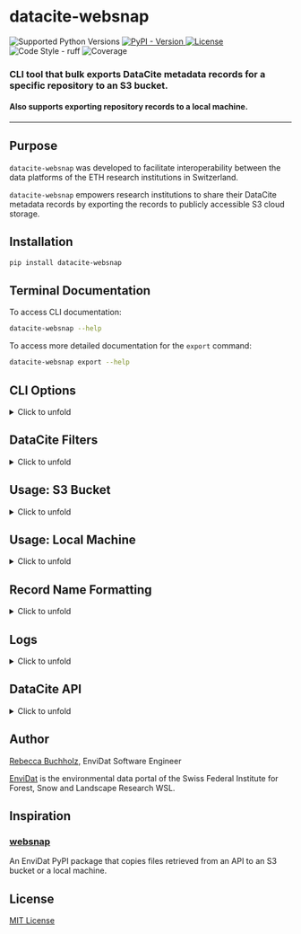 # datacite-websnap

<div>
    <img alt="Supported Python Versions" src="https://img.shields.io/badge/python-3.11%20|%203.12%20|%203.13-blue">
     <a href="https://pypi.org/project/datacite-websnap" target="_blank">
        <img alt="PyPI - Version" src="https://img.shields.io/pypi/v/datacite-websnap">
    </a>
    <a href="https://github.com/EnviDat/datacite-websnap/blob/main/LICENSE" target="_blank">
      <img alt="License" src="https://img.shields.io/pypi/l/websnap?color=%232780C1">
    </a>
    <img alt="Code Style - ruff" src="https://img.shields.io/badge/style-ruff-41B5BE?style=flat">
    <img alt="Coverage" src="https://gitlabext.wsl.ch/EnviDat/datacite-websnap/badges/main/coverage.svg">
</div>

### CLI tool that bulk exports DataCite metadata records for a specific repository to an S3 bucket. 
#### Also supports exporting repository records to a local machine.

---


## Purpose

`datacite-websnap` was developed to facilitate interoperability between the data platforms of the ETH research institutions in Switzerland. 

`datacite-websnap` empowers research institutions to share their DataCite metadata records by exporting the records to publicly accessible S3 cloud storage.  


## Installation

```bash
pip install datacite-websnap
```


## Terminal Documentation

To access CLI documentation:
```bash
datacite-websnap --help
```

To access more detailed documentation for the `export` command:
```bash
datacite-websnap export --help
```

## CLI Options

<details>
  <summary>Click to unfold</summary>

### Command: `export`

Bulk export DataCite XML metadata records that correspond to the records for a particular DataCite repository and/or DOI prefix.

The default behavior is to export DataCite XML records to an S3 bucket but command also supports exporting the records to a local machine.

| Option             | Default                    | Description                                                                                                                                                                                                                                                                                                                                           |
|--------------------|----------------------------|-------------------------------------------------------------------------------------------------------------------------------------------------------------------------------------------------------------------------------------------------------------------------------------------------------------------------------------------------------|
| `--doi-prefix`     | `None`                     | <ul><li>DataCite DOI prefix used to filter results</li><li>Accepts single or multiple prefix arguments</li><li>*Example*: `--doi-prefix 10.16904 --doi-prefix 10.25678`</li></ul>                                                                                                                                                                     |
| `--client-id`      | `None`                     | <ul><li>DataCite repository account ID used to filter results</li><li>*Example*: `--client-id ethz.wsl`</li></ul>                                                                                                                                                                                                                                     |
| `--destination`    | `S3`                       | <ul><li>Export destination for the DataCite XML records</li><li>`S3` (default) for an S3 bucket</li><li>`local` for local file system</li></ul>                                                                                                                                                                                                       |
| `--bucket`         | `None`                     | <ul><li>Name of S3 bucket that DataCite XML records (as S3 objects) will be written in</li><li>*Example*: `--bucket opendataswiss`</li><ul>                                                                                                                                                                                                           |
| `--key-prefix`     | `None`                     | <ul><li>Optional key prefix for objects in S3 bucket</li><li>If omitted then objects are written in S3 bucket without a prefix</li><li>*Example*: `--key-prefix wsl`</li></ul>                                                                                                                                                                        |
| `--directory-path` | `None`                     | <ul><li>Only used if exporting to `local` destination<li>Path of the local directory that DataCite XML records will be written in </li></ul>                                                                                                                                                                                                          |
| `--file-logs`      | `False`                    | <ul><li>Enables logging info messages and errors to a file log</li></ul>                                                                                                                                                                                                                                                                              |
| `--log-level`      | `INFO`                     | <ul><li>Level to use for logging if using `--file-logs` option</li><li>Default value is `INFO`</li><li>Valid logging levels are `DEBUG`, `INFO`, `WARNING`, `ERROR`, or `CRITICAL`</li><li><a href="https://docs.python.org/3/library/logging.html#logging-levels" target="_blank">Click here to learn more about Python logging levels</a></li></ul> |
| `--early-exit`     | `False`                    | <ul><li>If enabled then terminates program immediately after export error occurs</li><li>Default value is `False` (not enabled)</li><li>If `False` then only logs export error and continues to try to export other DataCite XML records returned by search query</li></ul>                                                                           |
| `--api-url`        | `https://api.datacite.org` | <ul><li>DataCite API base URL used for queries</li><li>Can also be set using a DataCite API configuration variable</li></ul>                                                                                                                                                                                                                          |
| `--page-size`      | `250`                      | <ul><li>Number of records returned per page of DataCite API response using pagination</li><li>Can also be set using a DataCite API configuration variable</li></ul>                                                                                                                                                                                   |

</details>

## DataCite Filters

<details>
  <summary>
  Click to unfold
  </summary>

Repository account ID and DOI prefix are the supported filters used to select DataCite records that will be exported. 

The filters can be applied for both S3 bucket and local machine usage.  

### Repository Account ID

_Please note that applying this filter will bulk export ALL records for the specified repository account ID!_

Repositories with records on DataCite each have their own DataCite repository account ID.

To confirm you have the correct repository ID you can call the [DataCite API client endpoint](https://support.datacite.org/reference/get_clients-id). 

If you do not know the repository ID but do know a specific DOI that belongs to the repository:
1. Navigate to [DataCite Commons](https://commons.datacite.org/)
2. Enter the DOI in the search box. For example: 10.16904/envidat.576
3. Click on the record and then click "Download Metadata", select "DataCite JSON"
4. The repository account ID is the value for `"clientId"`. For DOI 10.16904/envidat.576 the `"clientId"` value is `"ethz.wsl"`.

Example usage as a command line argument: `--client-id ethz.wsl`

### DOI Prefix

_Please note that applying this filter will bulk export ALL records for the specified DOI prefix!_

Records can also be exported by their DOI prefix. 

The `--doi-prefix` argument accepts single or multiple prefix arguments.

Example usage as a command line argument: `--doi-prefix 10.16904 --doi-prefix 10.25678`

It can also be combined with the `--client-id` argument.

</details>


## Usage: S3 Bucket

<details>
  <summary>
  Click to unfold
  </summary>

Utilizes the AWS SDK for Python (Boto3) to export DataCite XML metadata records for a specific repository and/or DOI prefix as objects in an S3 bucket. 

### Environment Variables 

The environment variables listed below are **required** to export records to an S3 bucket.

| Environment Variable    | Description                              |
|-------------------------|------------------------------------------|
| `ENDPOINT_URL`          | URL to use for the constructed S3 client |
| `AWS_ACCESS_KEY_ID`     | AWS access key ID                        |
| `AWS_SECRET_ACCESS_KEY` | AWS secret access key                    |


Supports setting environment variables in a `.env` file. 

The `.env` file **must** be located in the directory where the CLI is being executed.

For example, if you are running the program from `my-drive/cli-tools/datacite-websnap` then the `.env` file **must** be in that directory.

Example `.env` file:

```
ENDPOINT_URL=https://dreamycloud.com
AWS_ACCESS_KEY_ID=1234567abcdefg
AWS_SECRET_ACCESS_KEY=hijklmn1234567
```

### Examples

To export the records to an S3 bucket:
- `--bucket` option **must** be assigned to an existing S3 bucket

#### Basic Usage

- Return all DataCite records for the EnviDat repository (using client-id `ethz.wsl`)
- Write XML records to a bucket called "opendataswiss" 

```bash
datacite-websnap export --client-id ethz.wsl --bucket opendataswiss
```

#### Advanced Usage

- Return all DataCite records for the EnviDat repository (using client-id `ethz.wsl`)
- Write XML records to a bucket called "opendataswiss" 
- Use key prefix `wsl`
- Enable logging to a file

```bash
datacite-websnap export --client-id ethz.wsl --bucket opendataswiss --key-prefix wsl --file-logs
```

</details>



## Usage: Local Machine

<details>
  <summary>
  Click to unfold
  </summary>

Export DataCite XML metadata records for a specific repository and/or DOI prefix to a local machine. 

To write the records locally:
- `--destination` option **must** be assigned to `local`
- `--directory-path` option **must** be assigned to a local existing directory 

### Example

- Return all DataCite records for the EnviDat repository (using client-id `ethz.wsl`)
- Write XML records locally
- Write XML records to a directory called "opendata/wsl"

```bash
datacite-websnap export --client-id ethz.wsl --destination local --directory-path "opendata/wsl"
```

</details>


## Record Name Formatting

<details>
  <summary>
  Click to unfold
  </summary>

Exported DataCite XML records are assigned file names (or S3 keys) using the DOI that corresponds to the record.

- The "/" slash character that divides the DOI prefix and suffix are replaced with a "_" underscore character
- ".xml" is appended to the DOI as a file extension 

### Example

Record DOI: `10.16904/envidat.31`

File name (or S3 key) for exported record: `10.16904_envidat.31.xml`

</details>


## Logs

<details>
  <summary>
  Click to unfold
  </summary>

Info messages and errors are logged to the console.

Optionally log messages errors can be written to a file log called by default `"datacite-websnap.log"`.

To enable file logs the following option **must** be enabled: `--file-logs`

### Example   
```bash
datacite-websnap export --client-id ethz.wsl --bucket opendataswiss --file-logs            
```

### Configuration: Logs

Variables are assigned in `config.py` for logging configuration.

To override the default configuration variables related to logging the variables in the table below can be set in `config.py`. 

`LOG_NAME` is the name of the file log (used if the `--file-logs` option is enabled).

<a href="https://docs.python.org/3/library/logging.html#logging.basicConfig" target="_blank">Python logging basic configuration documentation.</a>

| Configuration Variable | Default                                                                               |
|------------------------|---------------------------------------------------------------------------------------|
| `LOG_NAME`             | `"datacite-websnap.log"`                                                              |
| `LOG_FORMAT`           | `"%(asctime)s \| %(levelname)s \| %(module)s.%(funcName)s:%(lineno)d \| %(message)s"` |
| `LOG_DATE_FORMAT`      | `"%Y-%m-%d %H:%M:%S"`                                                                 |


</details>


## DataCite API

<details>
  <summary>
  Click to unfold
  </summary>

`datacite-websnap` retrieves XML metadata records from the DataCite API.

Documentation for the DataCite API endpoints and pagination used in `datacite-websnap`:
- <a href="https://support.datacite.org/reference/get_dois" target="_blank">Return a list of DOIs</a>
- <a href="https://support.datacite.org/docs/pagination#method-2-cursor" target="_blank">Cursor-based pagination</a>
- <a href="https://support.datacite.org/reference/get_clients-id" target="_blank">Return a client (DataCite repository)</a>

### Configuration: DataCite API 

Default configuration variables are assigned in `config.py` for DataCite API base URL, endpoints, page size and timeout.

To override the default configuration variables related to DataCite the variables in the table below can be set in `config.py`. 

| Configuration Variable          | Default                    | Description                                                                                                      |
|---------------------------------|----------------------------|------------------------------------------------------------------------------------------------------------------|
| `TIMEOUT`                       | `32`                       | Timeout of API requests in seconds.                                                                              |
| `DATACITE_API_URL`              | `https://api.datacite.org` | DataCite base URL used for API requests.<br>Value is assigned as default to `--api-url` CLI option.              |
| `DATACITE_API_CLIENTS_ENDPOINT` | `/clients`                 | Endpoint used to retrieve client.                                                                                |
| `DATACITE_API_DOIS_ENDPOINT`    | `/dois`                    | Endpoint used to retrieve list of DOIs.                                                                          |
| `DATACITE_PAGE_SIZE`            | `250`                      | Number of DOIs retrieved per page using pagination.<br>Value is assigned as default to `--page-size` CLI option. |


</details>


## Author

<a href="http://www.linkedin.com/in/rebeccabuchholz" target="_blank">Rebecca Buchholz,</a> 
EnviDat Software Engineer

<a href="https://www.envidat.ch" target="_blank">EnviDat</a> is the environmental data 
portal of the Swiss Federal Institute for Forest, Snow and Landscape Research WSL. 


## Inspiration

<h3><a href="https://pypi.org/project/websnap" target="_blank">websnap</a></h3>

An EnviDat PyPI package that copies files retrieved from an API to an S3 bucket or a local machine.

## License

<a href="https://github.com/EnviDat/datacite-websnap/blob/main/LICENSE" target="_blank">MIT License</a>